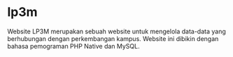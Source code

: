 # lp3m
Website LP3M merupakan sebuah website untuk mengelola data-data yang berhubungan dengan perkembangan kampus. Website ini dibikin dengan bahasa pemograman PHP Native dan MySQL.
